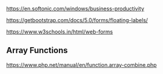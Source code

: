 https://en.softonic.com/windows/business-productivity

https://getbootstrap.com/docs/5.0/forms/floating-labels/

https://www.w3schools.in/html/web-forms

## Array Functions
https://www.php.net/manual/en/function.array-combine.php